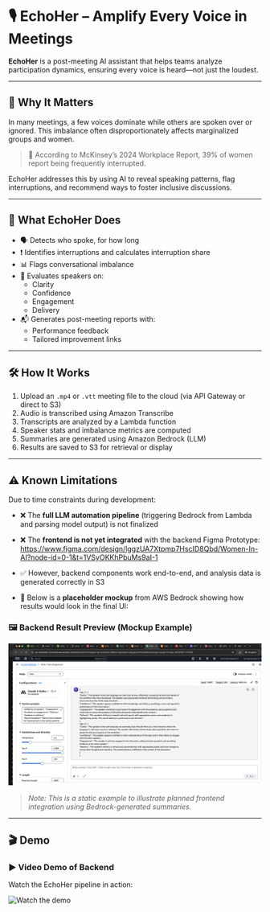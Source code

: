 # 🎙️ EchoHer – Amplify Every Voice in Meetings

**EchoHer** is a post-meeting AI assistant that helps teams analyze participation dynamics, ensuring every voice is heard—not just the loudest.

---

## 🚨 Why It Matters

In many meetings, a few voices dominate while others are spoken over or ignored. This imbalance often disproportionately affects marginalized groups and women.

> 🧩 According to McKinsey’s 2024 Workplace Report, 39% of women report being frequently interrupted.

EchoHer addresses this by using AI to reveal speaking patterns, flag interruptions, and recommend ways to foster inclusive discussions.

---

## 🌟 What EchoHer Does

- 🗣️ Detects who spoke, for how long
- ❗ Identifies interruptions and calculates interruption share
- 📊 Flags conversational imbalance
- 🧠 Evaluates speakers on:
  - Clarity
  - Confidence
  - Engagement
  - Delivery
- 📬 Generates post-meeting reports with:
  - Performance feedback
  - Tailored improvement links

---

## 🛠️ How It Works

1. Upload an `.mp4` or `.vtt` meeting file to the cloud (via API Gateway or direct to S3)
2. Audio is transcribed using Amazon Transcribe
3. Transcripts are analyzed by a Lambda function
4. Speaker stats and imbalance metrics are computed
5. Summaries are generated using Amazon Bedrock (LLM)
6. Results are saved to S3 for retrieval or display

---

## ⚠️ Known Limitations

Due to time constraints during development:

- ❌ The **full LLM automation pipeline** (triggering Bedrock from Lambda and parsing model output) is not finalized
- ❌ The **frontend is not yet integrated** with the backend
  Figma Prototype: https://www.figma.com/design/lggzUA7Xtpmp7HscID8Qbd/Women-In-AI?node-id=0-1&t=1VSyOKKhPbuMs9aI-1
  
- ✅ However, backend components work end-to-end, and analysis data is generated correctly in S3
- 📸 Below is a **placeholder mockup** from AWS Bedrock showing how results would look in the final UI:

### 🖼️ Backend Result Preview (Mockup Example)

![Bedrock Output Sample](bedrock-example.png)

> _Note: This is a static example to illustrate planned frontend integration using Bedrock-generated summaries._

---

## 🎬 Demo

### ▶️ Video Demo of Backend

Watch the EchoHer pipeline in action:

![Watch the demo](https://drive.google.com/file/d/13V_OhR3zpR5_0VhU_bckuTTJWkuqv92Q/view?usp=sharing)